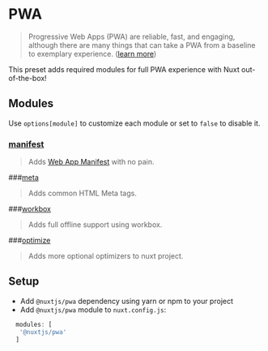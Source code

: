 # PWA
> Progressive Web Apps (PWA) are reliable, fast, 
> and engaging, although there are many things that can take a PWA from a baseline to exemplary experience. 
([learn more](https://developers.google.com/web/progressive-web-apps))

This preset adds required modules for full PWA experience with Nuxt out-of-the-box!

## Modules
Use `options[module]` to customize each module or set to `false` to disable it.

### [manifest](../manifest)
> Adds [Web App Manifest](https://developer.mozilla.org/en-US/docs/Web/Manifest) with no pain.

###[meta](../meta)
> Adds common HTML Meta tags.

###[workbox](../workbox)
> Adds full offline support using workbox.

###[optimize](../optimize)
> Adds more optional optimizers to nuxt project.

## Setup
- Add `@nuxtjs/pwa` dependency using yarn or npm to your project
- Add `@nuxtjs/pwa` module to `nuxt.config.js`:
```js
  modules: [
   '@nuxtjs/pwa'
  ]
````
